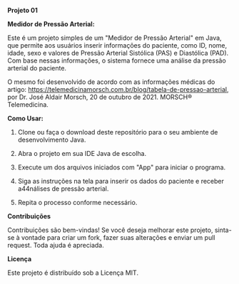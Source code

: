 **Projeto 01**

**Medidor de Pressão Arterial:**

Este é um projeto simples de um "Medidor de Pressão Arterial" em Java, que permite aos usuários inserir informações do paciente, como ID, nome, idade, sexo e valores de Pressão Arterial Sistólica (PAS) e Diastólica (PAD). Com base nessas informações, o sistema fornece uma análise da pressão arterial do paciente.

O mesmo foi desenvolvido de acordo com as informações médicas do artigo: https://telemedicinamorsch.com.br/blog/tabela-de-pressao-arterial, por Dr. José Aldair Morsch, 20 de outubro de 2021. MORSCH® Telemedicina.

**Como Usar:**

1. Clone ou faça o download deste repositório para o seu ambiente de desenvolvimento Java.

2. Abra o projeto em sua IDE Java de escolha.

3. Execute um dos arquivos iniciados com "App" para iniciar o programa.

4. Siga as instruções na tela para inserir os dados do paciente e receber a44nálises de pressão arterial.

5. Repita o processo conforme necessário.

**Contribuições**

Contribuições são bem-vindas! Se você deseja melhorar este projeto, sinta-se à vontade para criar um fork, fazer suas alterações e enviar um pull request. Toda ajuda é apreciada.

**Licença**

Este projeto é distribuído sob a Licença MIT.

